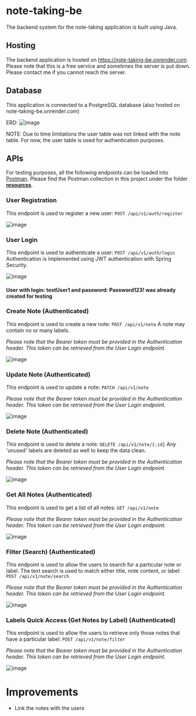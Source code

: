 # note-taking-be

The backend system for the note-taking application is built using Java.

## Hosting
The backend application is hosted on https://note-taking-be.onrender.com
Please note that this is a free service and sometimes the server is put down. Please contact me if you cannot reach the server.

## Database
This application is connected to a PostgreSQL database (also hosted on note-taking-be.onrender.com)

ERD:
![image](https://github.com/chiaatt/note-taking-be/assets/8133444/0a082ee2-6ff3-461c-9850-d52b728ab768)

NOTE: Due to time limitations the user table was not linked with the note table. For now, the user table is used for authentication purposes.

## APIs
For testing purposes, all the following endpoints can be loaded into [Postman](https://www.postman.com/). Please find the Postman collection in this project under the folder [**resources**](https://github.com/chiaatt/note-taking-be/tree/main/src/main/resources).

### User Registration
This endpoint is used to register a new user: `POST /api/v1/auth/register`

![image](https://github.com/chiaatt/note-taking-be/assets/8133444/ae2ad1b5-d0d7-4b20-9e4c-5176f7bb3d89)

### User Login
This endpoint is used to authenticate a user: `POST /api/v1/auth/login`
Authentication is implemented using JWT authentication with Spring Security.

![image](https://github.com/chiaatt/note-taking-be/assets/8133444/90b6661f-dd2d-4976-ba60-57ac175001c8)

#### User with login: testUser1 and password: Password123! was already created for testing

### Create Note (Authenticated)
This endpoint is used to create a new note: `POST /api/v1/note`
A note may contain no or many labels.

*Please note that the Bearer token must be provided in the Authentication header. This token can be retrieved from the User Login endpoint.*

![image](https://github.com/chiaatt/note-taking-be/assets/8133444/4c18d532-e5a9-4006-b7b1-21b2592d62e1)


### Update Note (Authenticated)
This endpoint is used to update a note: `PATCH /api/v1/note`

*Please note that the Bearer token must be provided in the Authentication header. This token can be retrieved from the User Login endpoint.*

![image](https://github.com/chiaatt/note-taking-be/assets/8133444/a21c6e3c-4974-4a01-a90e-0b5e5f75f590)


### Delete Note (Authenticated)
This endpoint is used to delete a note: `DELETE /api/v1/note/{:id}`
Any 'unused' labels are deleted as well to keep the data clean.

*Please note that the Bearer token must be provided in the Authentication header. This token can be retrieved from the User Login endpoint.*

![image](https://github.com/chiaatt/note-taking-be/assets/8133444/ea12757b-a968-4690-9eca-643c624b5d21)

### Get All Notes (Authenticated)
This endpoint is used to get a list of all notes: `GET /api/v1/note`

*Please note that the Bearer token must be provided in the Authentication header. This token can be retrieved from the User Login endpoint.*

![image](https://github.com/chiaatt/note-taking-be/assets/8133444/768811b1-854c-402b-89ce-598016dd45b3)

### Filter (Search) (Authenticated)
This endpoint is used to allow the users to search for a particular note or label. The text search is used to match either title, note content, or label: `POST /api/v1/note/search`

*Please note that the Bearer token must be provided in the Authentication header. This token can be retrieved from the User Login endpoint.*

![image](https://github.com/chiaatt/note-taking-be/assets/8133444/0158dddf-d4dd-4c9f-bde7-003ff527ce2e)

### Labels Quick Access (Get Notes by Label) (Authenticated)
This endpoint is used to allow the users to retrieve only those notes that have a particular label: `POST /api/v1/note/filter`

*Please note that the Bearer token must be provided in the Authentication header. This token can be retrieved from the User Login endpoint.*

![image](https://github.com/chiaatt/note-taking-be/assets/8133444/2c192c43-29ca-4ce9-9685-f5828b7713be)

# Improvements
- Link the notes with the users





